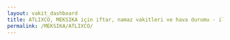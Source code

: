 ```yaml
---
layout: vakit_dashboard
title: ATLIXCO, MEKSIKA için iftar, namaz vakitleri ve hava durumu - ilçe/eyalet seç
permalink: /MEKSIKA/ATLIXCO/
---
```


<script type="text/javascript">
  var GLOBAL_COUNTRY = 'MEKSIKA';
  var GLOBAL_CITY = 'ATLIXCO';
  var GLOBAL_STATE = '';
  var lat = 72;
  var lon = 21;
</script>
